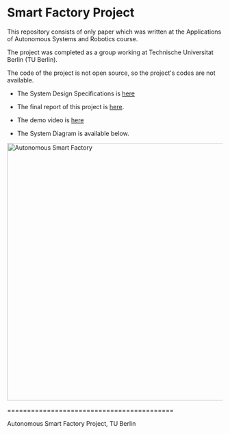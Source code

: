 # Smart Factory Project
This repository consists of only paper which was written at the Applications of Autonomous Systems and Robotics course.

The project was completed as a group working at Technische Universitat Berlin (TU Berlin).

The code of the project is not open source, so the project's codes are not available.

* The System Design Specifications is [here](https://github.com/sefeoglu/smart-factory/blob/master/SDS_APPRASWS19_GROUP4.pdf)

* The final report of this project is [here](https://github.com/sefeoglu/smart-factory/blob/master/APP-RAS-WS19_G4_FinalReport.pdf).

* The demo video is [here](https://drive.google.com/file/d/17okHRC3udLYjNEgmdH05jBAElI8i7SZp/view?usp=sharing) 

* The System Diagram is available below.

<img src="https://github.com/sefeoglu/smart-factory/blob/master/SDS_Architecture_Diagram-FINAL.png" alt="Autonomous Smart Factory" width="850" height="600">

==========================================

Autonomous Smart Factory Project, TU Berlin

